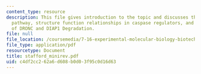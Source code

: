 ```yaml
---
content_type: resource
description: This file gives introduction to the topic and discusses the caspase activation
  pathway, structure function relationships in caspase regulators, and the Mechanism
  of DRONC and DIAP1 Degradation.
file: null
file_location: /coursemedia/7-16-experimental-molecular-biology-biotechnology-ii-spring-2005/c4df2cc262a6d608b0d03f95c0d16d63_stafford_minirev.pdf
file_type: application/pdf
resourcetype: Document
title: stafford_minirev.pdf
uid: c4df2cc2-62a6-d608-b0d0-3f95c0d16d63
---
```

